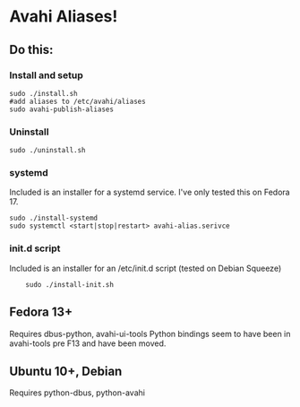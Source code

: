 Avahi Aliases!
==============

Do this:
--------

### Install and setup

    sudo ./install.sh
    #add aliases to /etc/avahi/aliases
    sudo avahi-publish-aliases

### Uninstall

    sudo ./uninstall.sh

### systemd

Included is an installer for a systemd service. I've only tested this on Fedora 17.

    sudo ./install-systemd
    sudo systemctl <start|stop|restart> avahi-alias.serivce

### init.d script

Included is an installer for an /etc/init.d script (tested on Debian Squeeze)

		sudo ./install-init.sh
		

Fedora 13+
----------
Requires dbus-python, avahi-ui-tools
Python bindings seem to have been in avahi-tools pre F13 and have been moved.

Ubuntu 10+, Debian
------------------
Requires python-dbus, python-avahi

